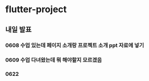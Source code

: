 # flutter-project
## 내일 발표
### 0608 수업 있는데 페이지 소개랑 프로젝트 소개 ppt 자료에 넣기
### 0609 수업 다녀왔는데 뭐 해야할지 모르겠음
### 0622
